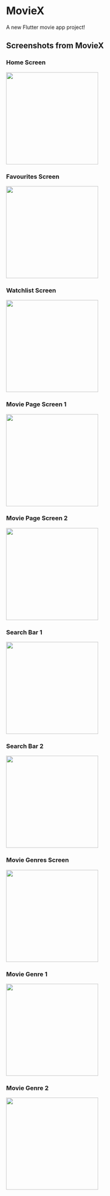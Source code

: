 # MovieX

A new Flutter movie app project!

## Screenshots from MovieX

### Home Screen
<img src="assets/home_screen.png" width="250" />

### Favourites Screen
<img src="C:\Users\LENOVO\Desktop\MovieX ssler\favourites_screen.png" width="250" />

### Watchlist Screen
<img src="assets/watchlist_screen.png" width="250" />

### Movie Page Screen 1
<img src="assets/movie_page_screen_1.png" width="250" />

### Movie Page Screen 2
<img src="assets/movie_page_screen_2.png" width="250" />

### Search Bar 1
<img src="assets/search_bar_1.png" width="250" />

### Search Bar 2
<img src="assets/search_bar_2.png" width="250" />

### Movie Genres Screen
<img src="assets/movie_genres.png" width="250" />

### Movie Genre 1
<img src="assets/movie_genre_1.png" width="250" />

### Movie Genre 2
<img src="assets/movie_genre_2.png" width="250" />
